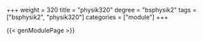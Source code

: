 +++
weight = 320
title = "physik320"
degree = "bsphysik2"
tags = ["bsphysik2", "physik320"]
categories = ["module"]
+++

{{< genModulePage >}}
